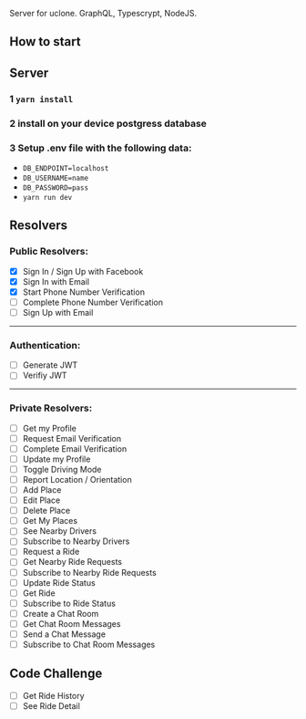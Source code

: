 Server for uclone. GraphQL, Typescrypt, NodeJS.

## How to start

## Server

### 1 `yarn install`

### 2 install on your device postgress database

### 3 Setup .env file with the following data:

- `DB_ENDPOINT=localhost`
- `DB_USERNAME=name`
- `DB_PASSWORD=pass`
- `yarn run dev`

## Resolvers

### Public Resolvers:

- [x] Sign In / Sign Up with Facebook
- [x] Sign In with Email
- [x] Start Phone Number Verification
- [ ] Complete Phone Number Verification
- [ ] Sign Up with Email

---

### Authentication:

- [ ] Generate JWT
- [ ] Verifiy JWT

---

### Private Resolvers:

- [ ] Get my Profile
- [ ] Request Email Verification
- [ ] Complete Email Verification
- [ ] Update my Profile
- [ ] Toggle Driving Mode
- [ ] Report Location / Orientation
- [ ] Add Place
- [ ] Edit Place
- [ ] Delete Place
- [ ] Get My Places
- [ ] See Nearby Drivers
- [ ] Subscribe to Nearby Drivers
- [ ] Request a Ride
- [ ] Get Nearby Ride Requests
- [ ] Subscribe to Nearby Ride Requests
- [ ] Update Ride Status
- [ ] Get Ride
- [ ] Subscribe to Ride Status
- [ ] Create a Chat Room
- [ ] Get Chat Room Messages
- [ ] Send a Chat Message
- [ ] Subscribe to Chat Room Messages

## Code Challenge

- [ ] Get Ride History
- [ ] See Ride Detail
